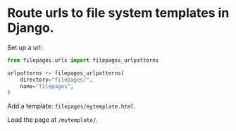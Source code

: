 # Route urls to file system templates in Django.

Set up a url:

```python
from filepages.urls import filepages_urlpatterns

urlpatterns += filepages_urlpatterns(
    directory="filepages/",
    name="filepages",
)
```

Add a template: `filepages/mytemplate.html`.

Load the page at `/mytemplate/`.

